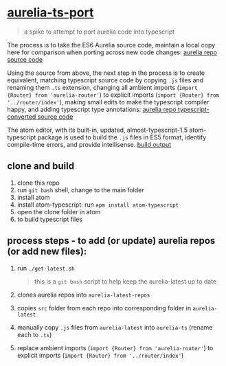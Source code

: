 # [aurelia-ts-port](https://github.com/cmichaelgraham/spike-aurelia-ts-port)

> a spike to attempt to port aurelia code into typescript

The process is to take the ES6 Aurelia source code, maintain a local copy here for comparison when porting across new code changes:
[aurelia repo source code](https://github.com/cmichaelgraham/aurelia-ts-port/tree/master/aurelia-latest)

Using the source from above, the next step in the process is to create equivalent, matching typescript source code by copying `.js` files and renaming them `.ts` extension, changing all ambient imports (`import {Router} from 'aurelia-router'`) to explicit imports (`import {Router} from '../router/index'`), making small edits to make the typescript compiler happy, and adding typescript type annotations:
[aurelia repo typescript-converted source code](https://github.com/cmichaelgraham/aurelia-ts-port/tree/master/aurelia-ts)

The atom editor, with its built-in, updated, almost-typescript-1.5 atom-typescript package is used to build the `.js` files in ES5 format, identify compile-time errors, and provide intellisense.
[build output](https://github.com/cmichaelgraham/aurelia-ts-port/tree/master/aurelia-ts)

## clone and build

1. clone this repo
2. run `git bash` shell, change to the main folder
3. install atom
4. install atom-typescript: run `apm install atom-typescript`
5. open the clone folder in atom
6. <f6> to build typescript files

## process steps - to add (or update) aurelia repos (or add new files):

1. run `./get-latest.sh`
    > this is a `git bash` script to help keep the aurelia-latest up to date

  1. clones aurelia repos into `aurelia-latest-repos`
  2. copies `src` folder from each repo into corresponding folder in `aurelia-latest`
3. manually copy `.js` files from `aurelia-latest` into `aurelia-ts` (rename each to `.ts`)
4. replace ambient imports (`import {Router} from 'aurelia-router'`) to explicit imports (`import {Router} from '../router/index'`)
